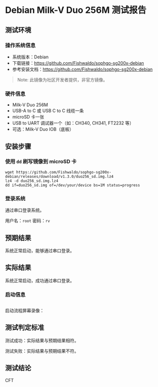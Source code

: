 # Debian Milk-V Duo 256M 测试报告

## 测试环境

### 操作系统信息

- 系统版本：Debian
- 下载链接：https://github.com/Fishwaldo/sophgo-sg200x-debian
- 参考安装文档：https://github.com/Fishwaldo/sophgo-sg200x-debian

> Note: 此镜像为社区开发者提供，非官方镜像。

### 硬件信息

- Milk-V Duo 256M
- USB-A to C 或 USB C to C 线缆一条
- microSD 卡一张
- USB to UART 调试器一个（如：CH340, CH341, FT2232 等）
- 可选：Milk-V Duo IOB（底板）

## 安装步骤

### 使用 `dd` 刷写镜像到 microSD 卡

```shell
wget https://github.com/Fishwaldo/sophgo-sg200x-debian/releases/download/v1.3.0/duo256_sd.img.lz4
lz4 -d duo256_sd.img.lz4
dd if=duo256_sd.img of=/dev/your/device bs=1M status=progress
```

### 登录系统

通过串口登录系统。

用户名：`root`
密码：`rv`

## 预期结果

系统正常启动，能够通过串口登录。

## 实际结果

系统正常启动，成功通过串口登录。

### 启动信息

```log
```

启动流程屏幕录像：


## 测试判定标准

测试成功：实际结果与预期结果相符。

测试失败：实际结果与预期结果不符。

## 测试结论

CFT